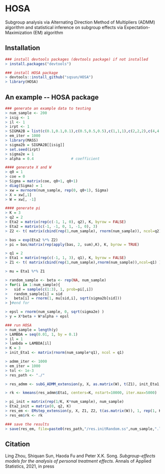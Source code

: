 # HOSA
Subgroup analysis via Alternating Direction Method of Multipliers (ADMM) algorithm and statistical inference on subgroup effects via Expectation-Maximization (EM) algorithm

## Installation
```R
### install devtools packages (devtools package) if not installed
> install.packages("devtools")

### install HOSA package
> devtools::install_github("sqsun/HOSA")
> library(HOSA)
```

## An example -- HOSA package
```R
### generate an example data to testing
> num_sample <- 200
> isig <- 1
> il <- 1
> irpt <- 1
> SIGMA2B = list(c(0.1,0.1,0.1),c(0.5,0.5,0.5),c(1,1,1),c(2,2,2),c(4,4,4))
> em_iter = 1000
> library(MASS)
> sigma2b = SIGMA2B[[isig]]
> set.seed(irpt)
> sigma2e = 1
> alpha = 0.4                 # coefficient

#### generate X and W
> q0 = 1
> coe = 0
> Sigma = matrix(coe, q0+1, q0+1)
> diag(Sigma) = 1
> xw = mvrnorm(num_sample, rep(0, q0+1), Sigma)
> X = xw[,1]
> W = xw[, -1]

#### generate pi
> K = 3
> q2 = 2
> Eta2 = matrix(rep(c(-1, 1, 0), q2), K, byrow = FALSE)
> Eta2 = matrix(c(-1, -1, 0, 1, -1, 0), 3)
> Z2 <- t( matrix(cbind(rep(1,num_sample), rnorm(num_sample)), ncol=q2) )

> bas = exp(Eta2 %*% Z2)
> pi = bas/matrix(rep(apply(bas, 2, sum),K), K, byrow = TRUE)

> q1 = 2
> Eta1 = matrix(rep(c(-1, 1, 3), q1), K, byrow = FALSE)
> Z1 <- t( matrix(cbind(rep(1,num_sample),rnorm(num_sample)),ncol=q1) )

> mu = Eta1 %*% Z1

> random_sample <- beta <- rep(NA, num_sample)
> for(i in 1:num_sample){
>   sid = sample(c(1:3), 1, prob=pi[,i])
>   random_sample[i] = sid
>   beta[i] = rnorm(1, mu[sid,i], sqrt(sigma2b[sid])) 
> }#end for

> epsl = rnorm(num_sample, 0, sqrt(sigma2e) )
> y = X*beta + W*alpha + epsl

### run HOSA
> num_sample = length(y)
> LAMBDA = seq(0.01, 1, by = 0.1)
> il = 1
> lambda = LAMBDA[il]
> K = 3
> init_Eta1 <- matrix(rnorm(num_sample*q1), ncol = q1)

> admm_iter <- 1000
> em_iter = 1000
> tol <- 1e-3
> res_path <- "./"

> res_admm <- subG_ADMM_extension(y, X, as.matrix(W), t(Z1), init_Eta1, lambda, admm_iter, tol)

> rk <- kmeans(res_admm$Eta1, centers=K, nstart=10000, iter.max=5000)

> pi_init = matrix(rep(1/K, K*num_sample), num_sample)
> Eta2_init = matrix(0, q2, K)
> res_em <- EMstep_extension(y, X, Z1, Z2, t(as.matrix(W)), 1, rep(1, K), pi_init, t(rk$centers), Eta2_init, res_admm$alpha, em_iter)
> res_em$rk <- rk

### save the results
> save(res_em, file=paste0(res_path,"/res.initRandom.ss",num_sample,".lambda",lambda,".RData") )

```
## Citation
Ling Zhou, Shiquan Sun, Haoda Fu and Peter X.K. Song. *Subgroup-effects models for the analysis of personal treatment effects*. Annals of Applied Statistics, 2021, in press 
